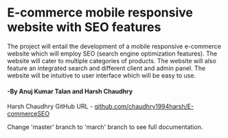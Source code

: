 # E-commerce mobile responsive website with SEO features

The project will entail the development of a mobile responsive e-commerce website which will employ SEO (search engine optimization features). The website will cater to multiple categories of products. The website will also feature an integrated search and different client and admin panel. The website will be intuitive to user interface which will be easy to use.

#### -By Anuj Kumar Talan and Harsh Chaudhry
Harsh Chaudhry GitHub URL - <a href="github.com/chaudhry1994harsh/E-commerceSEO">github.com/chaudhry1994harsh/E-commerceSEO</a>

Change 'master' branch to 'march' branch to see full documentation.
